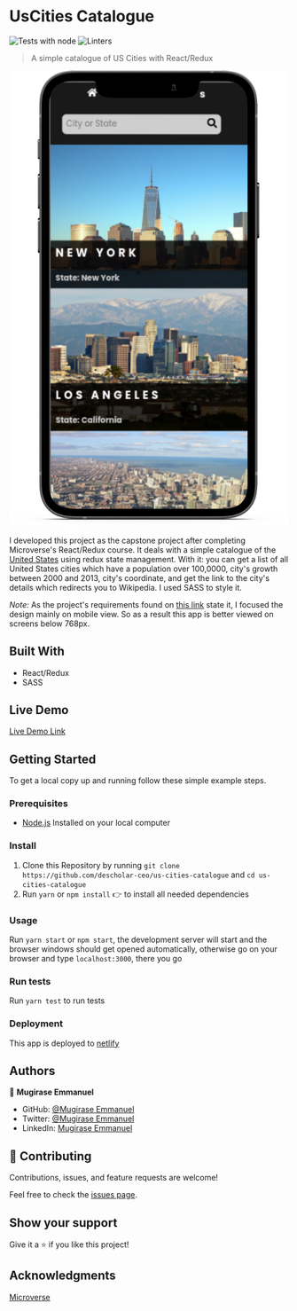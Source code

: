 # UsCities Catalogue
![Tests with node](https://github.com/descholar-ceo/us-cities-catalogue/workflows/Tests%20with%20node/badge.svg)  ![Linters](https://github.com/descholar-ceo/us-cities-catalogue/workflows/Linters/badge.svg)
> A simple catalogue of US Cities with React/Redux

![us-cities-catalogue screenshot](./src/assets/images/us-cities-screenshot.png)

I developed this project as the capstone project after completing Microverse's React/Redux course. It deals with a simple catalogue of the [United States](https://en.wikipedia.org/wiki/List_of_states_and_territories_of_the_United_States) using redux state management. With it: you can get a list of all United States cities which have a population over 100,0000, city's growth between 2000 and 2013, city's coordinate, and get the link to the city's details which redirects you to Wikipedia. I used SASS to style it.

_Note:_ As the project's requirements found on [this link](https://www.notion.so/microverse/Catalogue-of-Recipes-ea589778a95f47fa98034d99d4016d2b) state it, I focused the design mainly on mobile view. So as a result this app is better viewed on screens below 768px.
## Built With

- React/Redux
- SASS

## Live Demo

[Live Demo Link](https://descholar-us-cities-catalogue.netlify.app/)


## Getting Started


To get a local copy up and running follow these simple example steps.

### Prerequisites
- [Node.js](https://nodejs.org/en/) Installed on your local computer

### Install
1. Clone this Repository by running `git clone https://github.com/descholar-ceo/us-cities-catalogue` and `cd us-cities-catalogue`
2. Run `yarn` or `npm install` :point_right: to install all needed dependencies
### Usage
Run `yarn start` or `npm start`, the development server will start and the browser windows should get opened automatically, otherwise go on your browser and type `localhost:3000`, there you go
### Run tests
Run `yarn test` to run tests
### Deployment
This app is deployed to [netlify](https://descholar-us-cities-catalogue.netlify.app/)

## Authors

👤 **Mugirase Emmanuel**

- GitHub: [@Mugirase Emmanuel](https://github.com/descholar-ceo)
- Twitter: [@Mugirase Emmanuel](https://twitter.com/descholar3)
- LinkedIn: [Mugirase Emmanuel](https://linkedin.com/in/mugirase-emmanuel)

## 🤝 Contributing

Contributions, issues, and feature requests are welcome!

Feel free to check the [issues page](https://github.com/descholar-ceo/us-cities-catalogue/issues).

## Show your support

Give it a :star: if you like this project!

## Acknowledgments

[Microverse](https://www.microverse.org/)
